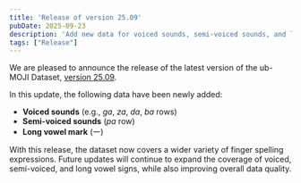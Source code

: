 ```yaml
---
title: 'Release of version 25.09'
pubDate: 2025-09-23
description: 'Add new data for voiced sounds, semi-voiced sounds, and long vowels'
tags: ["Release"]
---
```


We are pleased to announce the release of the latest version of the ub-MOJI Dataset, [version 25.09](https://huggingface.co/datasets/kanglabs/ub-MOJI/tree/v25.09).

In this update, the following data have been newly added:

* **Voiced sounds** (e.g., *ga*, *za*, *da*, *ba* rows)
* **Semi-voiced sounds** (*pa* row)
* **Long vowel mark** (ー)

With this release, the dataset now covers a wider variety of finger spelling expressions.
Future updates will continue to expand the coverage of voiced, semi-voiced, and long vowel signs, while also improving overall data quality.